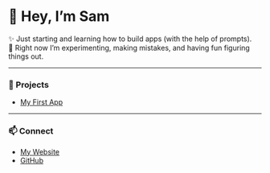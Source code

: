 # 👋 Hey, I’m Sam

✨ Just starting and learning how to build apps (with the help of prompts).  
🌱 Right now I’m experimenting, making mistakes, and having fun figuring things out.  

---

### 🚀 Projects
- [My First App](https://github.com/samacube-bus/my-first-app)  

---

### 📫 Connect
- [My Website](https://samacube-bus.github.io)  
- [GitHub](https://github.com/samacube-bus)  
